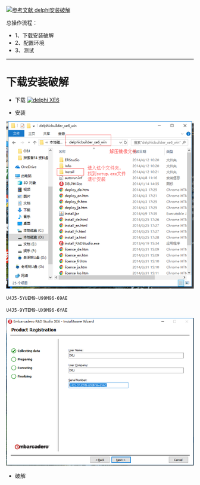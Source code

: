 [![](https://img.shields.io/badge/参考文献-delphi安装破解-yellow.svg "参考文献 delphi安装破解")](https://wenku.baidu.com/view/7079ca5053d380eb6294dd88d0d233d4b14e3f07.html)

总操作流程：
- 1、下载安装破解
- 2、配置环境
- 3、测试

***

# 下载安装破解

- 下载
[![](https://img.shields.io/badge/delphi-XE6-green.svg "delphi XE6")](http://altd.embarcadero.com/download/radstudio/10/delphicbuilder10.iso)

- 安装

![](image/1-1.png)

```
U4J5-5YUEM9-U99M96-69AE

U4J5-9YTEM9-UX9M96-6YAE
```

![](image/1-2.png)

- 破解
